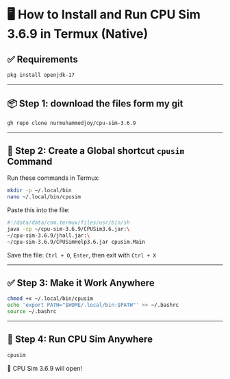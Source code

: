 # 🖥️ How to Install and Run CPU Sim 3.6.9 in Termux (Native)

## ✅ Requirements

  ```bash
  pkg install openjdk-17
  ```
---

## 📦 Step 1: download the files form my git

```bash
gh repo clone nurmuhammedjoy/cpu-sim-3.6.9
```

---

## 🧠 Step 2: Create a Global shortcut `cpusim` Command

Run these commands in Termux:

```bash
mkdir -p ~/.local/bin
nano ~/.local/bin/cpusim
```

Paste this into the file:

```sh
#!/data/data/com.termux/files/usr/bin/sh
java -cp ~/cpu-sim-3.6.9/CPUSim3.6.jar:\
~/cpu-sim-3.6.9/jhall.jar:\
~/cpu-sim-3.6.9/CPUSimHelp3.6.jar cpusim.Main
```

Save the file: `Ctrl + O`, `Enter`, then exit with `Ctrl + X`

---

## ✅ Step 3: Make it Work Anywhere

```bash
chmod +x ~/.local/bin/cpusim
echo 'export PATH="$HOME/.local/bin:$PATH"' >> ~/.bashrc
source ~/.bashrc
```

---

## 🚀 Step 4: Run CPU Sim Anywhere

```bash
cpusim
```

🎉 CPU Sim 3.6.9 will open!
